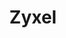 ---
title: Zyxel
has_children: true
layout: default
redirect_to: https://hack-xpon.github.io/ont-zyxel
---